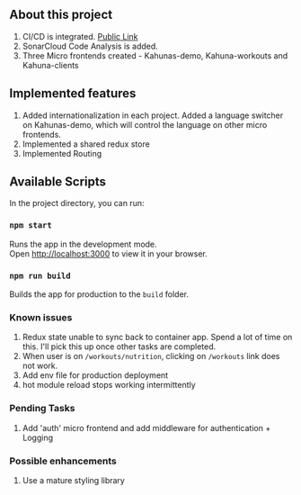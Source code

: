 ## About this project

1. CI/CD is integrated. [Public Link](https://kahunas.netlify.app)
1. SonarCloud Code Analysis is added.
1. Three Micro frontends created - Kahunas-demo, Kahuna-workouts and Kahuna-clients

## Implemented features
1. Added internationalization in each project. Added a language switcher on Kahunas-demo, which will control the language on other micro frontends.
1. Implemented a shared redux store
1. Implemented Routing

## Available Scripts

In the project directory, you can run:

### `npm start`

Runs the app in the development mode.\
Open [http://localhost:3000](http://localhost:3000) to view it in your browser.

### `npm run build`

Builds the app for production to the `build` folder.

### Known issues

1. Redux state unable to sync back to container app. Spend a lot of time on this. I'll pick this up once other tasks are completed.
1. When user is on `/workouts/nutrition`, clicking on `/workouts` link does not work.
1. Add env file for production deployment
1. hot module reload stops working intermittently

### Pending Tasks
1. Add 'auth' micro frontend and add middleware for authentication + Logging

### Possible enhancements
1. Use a mature styling library